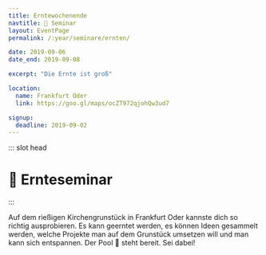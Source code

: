 ```yaml
---
title: Erntewochenende
navtitle: 🍎 Seminar
layout: EventPage
permalink: /:year/seminare/ernten/

date: 2019-09-06
date_end: 2019-09-08

excerpt: "Die Ernte ist groß"

location:
  name: Frankfurt Oder
  link: https://goo.gl/maps/ocZT972qjohQw3ud7

signup:
  deadline: 2019-09-02
---
```


::: slot head

# :sunflower: Ernte&shy;seminar

:::

Auf dem rießigen Kirchengrunstück in Frankfurt Oder kannste dich so richtig ausprobieren. Es kann geerntet werden, es können Ideen gesammelt werden, welche Projekte man auf dem Grunstück umsetzen will und man kann sich entspannen.
Der Pool 🛁 steht bereit. Sei dabei!
